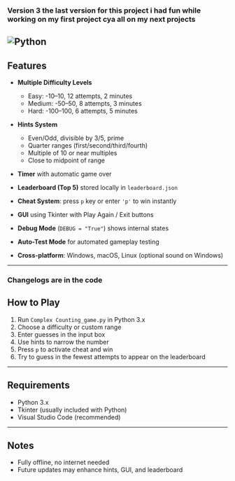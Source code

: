 ### Version 3 the last version for this project i had fun while working on my first project cya all on my next projects

![Python](https://img.shields.io/badge/Python-3.x-blue)
---

## Features

- **Multiple Difficulty Levels**  
  - Easy: -10–10, 12 attempts, 2 minutes  
  - Medium: -50–50, 8 attempts, 3 minutes  
  - Hard: -100–100, 6 attempts, 5 minutes  

- **Hints System**  
  - Even/Odd, divisible by 3/5, prime  
  - Quarter ranges (first/second/third/fourth)  
  - Multiple of 10 or near multiples  
  - Close to midpoint of range  

- **Timer** with automatic game over  
- **Leaderboard (Top 5)** stored locally in `leaderboard.json`  
- **Cheat System**: press `p` key or enter `'p'` to win instantly  
- **GUI** using Tkinter with Play Again / Exit buttons  
- **Debug Mode** (`DEBUG = "True"`) shows internal states  
- **Auto-Test Mode** for automated gameplay testing  
- **Cross-platform**: Windows, macOS, Linux (optional sound on Windows)

---
### Changelogs are in the code

## How to Play

1. Run `Complex Counting_game.py` in Python 3.x  
2. Choose a difficulty or custom range  
3. Enter guesses in the input box  
4. Use hints to narrow the number  
5. Press `p` to activate cheat and win  
6. Try to guess in the fewest attempts to appear on the leaderboard  

---

## Requirements

- Python 3.x  
- Tkinter (usually included with Python)  
- Visual Studio Code (recommended)

---

## Notes

- Fully offline, no internet needed  
- Future updates may enhance hints, GUI, and leaderboard
